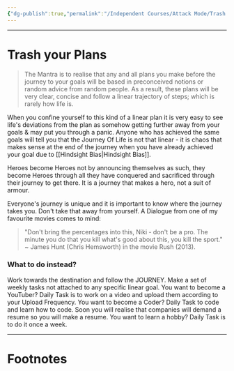 ```yaml
---
{"dg-publish":true,"permalink":"/Independent Courses/Attack Mode/Trash Your Plans/","tags":["Wisdom"]}
---
```



---
# Trash your Plans
> The Mantra is to realise that any and all plans you make before the journey to your goals will be based in preconceived notions or random advice from random people. As a result, these plans will be very clear, concise and follow a linear trajectory of steps; which is rarely how life is.

When you confine yourself to this kind of a linear plan it is very easy to see life's deviations from the plan as somehow getting further away from your goals & may put you through a panic. Anyone who has achieved the same goals will tell you that the Journey Of Life is not that linear - it is chaos that makes sense at the end of the journey when you have already achieved your goal due to [[Hindsight Bias\|Hindsight Bias]].

Heroes become Heroes not by announcing themselves as such, they become Heroes through all they have conquered and sacrificed through their journey to get there. It is a journey that makes a hero, not a suit of armour.

Everyone's journey is unique and it is important to know where the journey takes you. Don't take that away from yourself. A Dialogue from one of my favourite movies comes to mind:

> "Don't bring the percentages into this, Niki - don't be a pro. The minute you do that you kill what's good about this, you kill the sport."
> ~ James Hunt (Chris Hemsworth) in the movie Rush (2013).

### What to do instead?
Work towards the destination and follow the JOURNEY.
Make a set of weekly tasks not attached to any specific linear goal.
You want to become a YouTuber? Daily Task is to work on a video and upload them according to your Upload Frequency.
You want to become a Coder? Daily Task to code and learn how to code. Soon you will realise that companies will demand a resume so you will make a resume.
You want to learn a hobby? Daily Task is to do it once a week.

---
# Footnotes